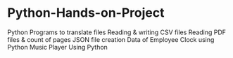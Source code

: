 # Python-Hands-on-Project

Python Programs to translate files 
Reading & writing CSV files 
Reading PDF files & count of pages 
JSON file creation
Data of Employee
Clock using Python
Music Player Using Python
